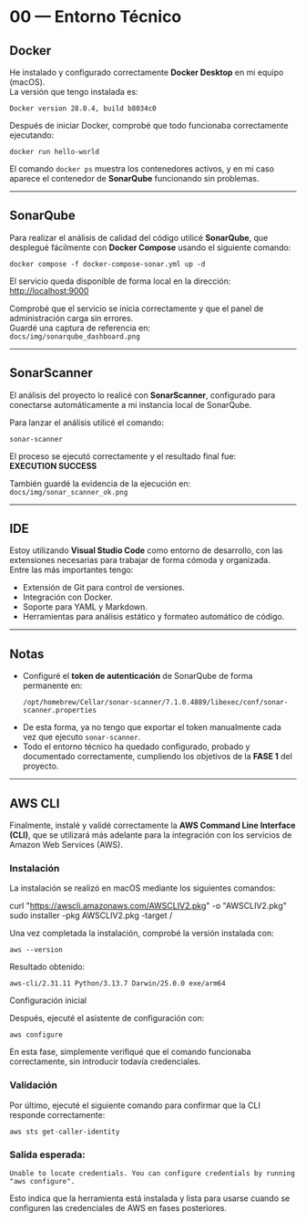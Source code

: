# 00 — Entorno Técnico

## Docker
He instalado y configurado correctamente **Docker Desktop** en mi equipo (macOS).  
La versión que tengo instalada es:

```
Docker version 28.0.4, build b8034c0
```

Después de iniciar Docker, comprobé que todo funcionaba correctamente ejecutando:

```
docker run hello-world
```

El comando `docker ps` muestra los contenedores activos, y en mi caso aparece el contenedor de **SonarQube** funcionando sin problemas.

---

## SonarQube
Para realizar el análisis de calidad del código utilicé **SonarQube**, que desplegué fácilmente con **Docker Compose** usando el siguiente comando:

```
docker compose -f docker-compose-sonar.yml up -d
```

El servicio queda disponible de forma local en la dirección:  
 [http://localhost:9000](http://localhost:9000)

Comprobé que el servicio se inicia correctamente y que el panel de administración carga sin errores.  
Guardé una captura de referencia en:  
`docs/img/sonarqube_dashboard.png`

---

##  SonarScanner
El análisis del proyecto lo realicé con **SonarScanner**, configurado para conectarse automáticamente a mi instancia local de SonarQube.

Para lanzar el análisis utilicé el comando:
```
sonar-scanner
```

El proceso se ejecutó correctamente y el resultado final fue:  
 **EXECUTION SUCCESS**

También guardé la evidencia de la ejecución en:  
`docs/img/sonar_scanner_ok.png`

---

## IDE
Estoy utilizando **Visual Studio Code** como entorno de desarrollo, con las extensiones necesarias para trabajar de forma cómoda y organizada.  
Entre las más importantes tengo:
- Extensión de Git para control de versiones.
- Integración con Docker.
- Soporte para YAML y Markdown.
- Herramientas para análisis estático y formateo automático de código.

---

## Notas
- Configuré el **token de autenticación** de SonarQube de forma permanente en:
  ```
  /opt/homebrew/Cellar/sonar-scanner/7.1.0.4889/libexec/conf/sonar-scanner.properties
  ```
- De esta forma, ya no tengo que exportar el token manualmente cada vez que ejecuto `sonar-scanner`.
- Todo el entorno técnico ha quedado configurado, probado y documentado correctamente, cumpliendo los objetivos de la **FASE 1** del proyecto.

---

## AWS CLI

Finalmente, instalé y validé correctamente la **AWS Command Line Interface (CLI)**, que se utilizará más adelante para la integración con los servicios de Amazon Web Services (AWS).

### Instalación
La instalación se realizó en macOS mediante los siguientes comandos:

curl "https://awscli.amazonaws.com/AWSCLIV2.pkg" -o "AWSCLIV2.pkg"
sudo installer -pkg AWSCLIV2.pkg -target /

Una vez completada la instalación, comprobé la versión instalada con:
```
aws --version
```
Resultado obtenido:
```
aws-cli/2.31.11 Python/3.13.7 Darwin/25.0.0 exe/arm64
```

Configuración inicial

Después, ejecuté el asistente de configuración con:
```
aws configure
```

En esta fase, simplemente verifiqué que el comando funcionaba correctamente, sin introducir todavía credenciales.

### Validación

Por último, ejecuté el siguiente comando para confirmar que la CLI responde correctamente:
```
aws sts get-caller-identity
```

### Salida esperada:
```
Unable to locate credentials. You can configure credentials by running "aws configure".
```
Esto indica que la herramienta está instalada y lista para usarse cuando se configuren las credenciales de AWS en fases posteriores.